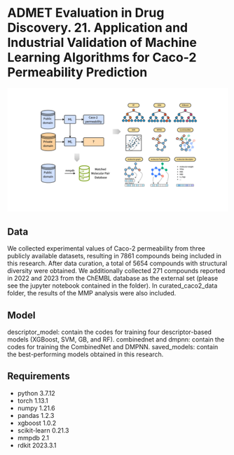 # ADMET Evaluation in Drug Discovery. 21. Application and Industrial Validation of Machine Learning Algorithms for Caco-2 Permeability Prediction
![image](https://github.com/Duke-W91/Caco2_prediction/blob/main/img/Graphical%20Abstract.png)

## Data

We collected experimental values of Caco-2 permeability from three publicly available datasets, resulting in 7861 compounds being included in this research. After data curation, a total of 5654 compounds with structural diversity were obtained.
We additionally collected 271 compounds reported in 2022 and 2023 from the ChEMBL database as the external set (please see the jupyter notebook contained in the folder).
In curated_caco2_data folder,  the results of the MMP analysis were also included.

## Model

descriptor_model: contain the codes for training four descriptor-based models (XGBoost, SVM, GB, and RF).
combinednet and dmpnn: contain the codes for training the CombinedNet and DMPNN.
saved_models: contain the best-performing models obtained in this research.


## Requirements

* python                    3.7.12
* torch                     1.13.1
* numpy                     1.21.6 
* pandas                    1.2.3
* xgboost                   1.0.2
* scikit-learn              0.21.3
* mmpdb                     2.1
* rdkit                     2023.3.1
